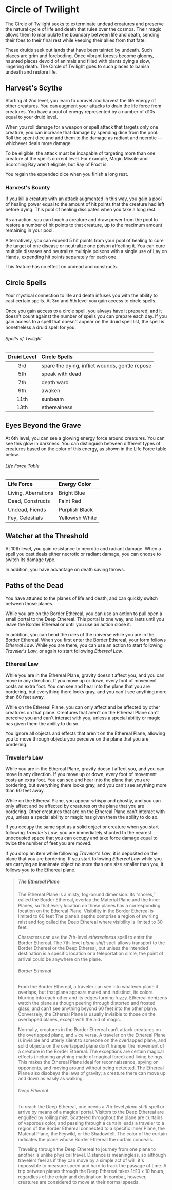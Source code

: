 # Circle of Twilight
The Circle of Twilight seeks to exterminate undead creatures and preserve the natural cycle of life and death that rules over the cosmos. Their magic allows them to manipulate the boundary between life and death, sending their foes to their final rest while keeping their allies from that fate.

These druids seek out lands that have been tainted by undeath. Such places are grim and foreboding. Once vibrant forests become gloomy, haunted places devoid of animals and filled with plants dying a slow, lingering death. The Circle of Twilight goes to such places to banish undeath and restore life.

## Harvest's Scythe
Starting at 2nd level, you learn to unravel and harvest the life energy of other creatures. You can augment your attacks to drain the life force from creatures. You have a pool of energy represented by a number of d10s equal to your druid level.

When you roll damage for a weapon or spell attack that targets only one creature, you can increase that damage by spending dice from the pool. Roll the spent dice and add them to the damage as radiant and necrotic — whichever deals more damage.

To be eligible, the attack must be incapable of targeting more than one creature at the spell’s current level. For example, Magic Missile and Scorching Ray aren’t eligible, but Ray of Frost is.

You regain the expended dice when you finish a long rest.

### Harvest's Bounty
If you kill a creature with an attack augmented in this way, you gain a pool of healing power equal to the amount of hit points that the creature had left before dying. This pool of healing dissipates when you take a long rest.

As an action, you can touch a creature and draw power from the pool to restore a number of hit points to that creature, up to the maximum amount remaining in your pool.

Alternatively, you can expend 5 hit points from your pool of healing to cure the target of one disease or neutralize one poison affecting it. You can cure multiple diseases and neutralize multiple poisons with a single use of Lay on Hands, expending hit points separately for each one.

This feature has no effect on undead and constructs.

## Circle Spells
Your mystical connection to life and death infuses you with the ability to cast certain spells. At 3rd and 5th level you gain access to circle spells.

Once you gain access to a circle spell, you always have it prepared, and it doesn't count against the number of spells you can prepare each day. If you gain access to a spell that doesn't appear on the druid spell list, the spell is nonetheless a druid spell for you.

###### Spells of Twilight
| Druid Level | Circle Spells                                  |
|:-----------:|:-----------------------------------------------|
| 3rd         | spare the dying, inflict wounds, gentle repose |
| 5th         | speak with dead                                |
| 7th         | death ward                                     |
| 9th         | awaken                                         |
| 11th        | sunbeam                                        |
| 13th        | etherealness                                   |

## Eyes Beyond the Grave
At 6th level, you can see a glowing energy force around creatures. You can see this glow in darkness. You can distinguish between different types of creatures based on the color of this energy, as shown in the Life Force table below.

###### Life Force Table
| Life Force          | Energy Color    |
|:--------------------|:----------------|
| Living, Aberrations | Bright Blue     |
| Dead, Constructs    | Faint Red       |
| Undead, Fiends      | Purplish Black  |
| Fey, Celestials     | Yellowish White |

## Watcher at the Threshold
At 10th level, you gain resistance to necrotic and radiant damage. When a spell you cast deals either necrotic or radiant damage, you can choose to switch its damage type.

In addition, you have advantage on death saving throws.

## Paths of the Dead
You have attuned to the planes of life and death, and can quickly switch between those planes.

While you are on the Border Ethereal, you can use an action to pull open a small portal to the Deep Ethereal. This portal is one way, and lasts until you leave the Border Ethereal or until you use an action close it.

In addition, you can bend the rules of the universe while you are in the Border Ethereal. When you first enter the Border Ethereal, your form follows *Ethereal Law*. While you are there, you can use an action to start following *Traveler's Law*, or again to start following *Ethereal Law*.

### Ethereal Law
While you are in the Ethereal Plane, gravity doesn't affect you, and you can move in any direction. If you move up or down, every foot of movement costs an extra foot. You can see and hear into the plane that you are bordering, but everything there looks gray, and you can't see anything more than 60 feet away.

While on the Ethereal Plane, you can only affect and be affected by other creatures on that plane. Creatures that aren't on the Ethereal Plane can't perceive you and can't interact with you, unless a special ability or magic has given them the ability to do so.

You ignore all objects and effects that aren't on the Ethereal Plane, allowing you to move through objects you perceive on the plane that you are bordering.

### Traveler's Law
While you are in the Ethereal Plane, gravity doesn't affect you, and you can move in any direction. If you move up or down, every foot of movement costs an extra foot. You can see and hear into the plane that you are bordering, but everything there looks gray, and you can't see anything more than 60 feet away.

While on the Ethereal Plane, you appear whispy and ghostly, and you can only affect and be affected by creatures on the plane that you are bordering. Other creatures that are on the Ethereal Plane can't interact with you, unless a special ability or magic has given them the ability to do so.

If you occupy the same spot as a solid object or creature when you start following *Traveler's Law*, you are immediately shunted to the nearest unoccupied space that you can occupy and take force damage equal to twice the number of feet you are moved.

If you drop an item while following *Traveler's Law*, it is deposited on the plane that you are bordering. If you start following *Ethereal Law* while you are carrying an inanimate object no more than one size smaller than you, it follows you to the Ethereal plane.

> ##### The Ethereal Plane
> The Ethereal Plane is a misty, fog-bound dimension. Its “shores,” called the Border Ethereal, overlap the Material Plane and the Inner Planes, so that every location on those planes has a corresponding location on the Ethereal Plane. Visibility in the Border Ethereal is limited to 60 feet The plane’s depths comprise a region of swirling mist and fog called the Deep Ethereal where visibility is limited to 30 feet.
> 
> Characters can use the 7th-level *etherealness* spell to enter the Border Ethereal. The 7th-level *plane shift* spell allows transport to the Border Ethereal or the Deep Ethereal, but unless the intended destination is a specific location or a teleportation circle, the point of arrival could be anywhere on the plane.
> 
> ###### Border Ethereal
> From the Border Ethereal, a traveler can see into whatever plane it overlaps, but that plane appears muted and indistinct, its colors blurring into each other and its edges turning fuzzy. Ethereal denizens watch the plane as though peering through distorted and frosted glass, and can’t see anything beyond 60 feet into the other plane. Conversely, the Ethereal Plane is usually invisible to those on the overlapped planes, except with the aid of magic.
> 
> Normally, creatures in the Border Ethereal can’t attack creatures on the overlapped plane, and vice versa. A traveler on the Ethereal Plane is invisible and utterly silent to someone on the overlapped plane, and solid objects on the overlapped plane don’t hamper the movement of a creature in the Border Ethereal. The exceptions are certain magical effects (including anything made of magical force) and living beings. This makes the Ethereal Plane ideal for reconnaissance, spying on opponents, and moving around without being detected. The Ethereal Plane also disobeys the laws of gravity; a creature there can move up and down as easily as walking.
> 
> ###### Deep Ethereal
> To reach the Deep Ethereal, one needs a 7th-level *plane shift* spell or arrive by means of a magical portal. Visitors to the Deep Ethereal are engulfed by rolling mist. Scattered throughout the plane are curtains of vaporous color, and passing through a curtain leads a traveler to a region of the Border Ethereal connected to a specific Inner Plane, the Material Plane, the Feywild, or the Shadowfell. The color of the curtain indicates the plane whose Border Ethereal the curtain conceals.
> 
> Traveling through the Deep Ethereal to journey from one plane to another is unlike physical travel. Distance is meaningless, so although travelers feel as if they can move by a simple act of will, it's impossible to measure speed and hard to track the passage of time. A trip between planes through the Deep Ethereal takes 1d10 x 10 hours, regardless of the origin and destination. In combat, however, creatures are considered to move at their normal speeds.
